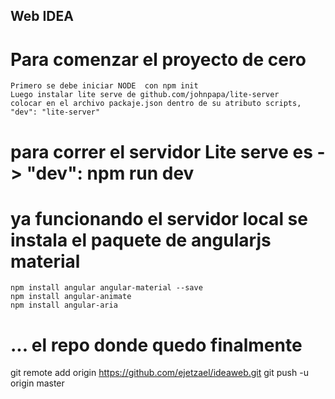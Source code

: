 ## Web IDEA

# Para comenzar el proyecto de cero
    Primero se debe iniciar NODE  con npm init
    Luego instalar lite serve de github.com/johnpapa/lite-server
    colocar en el archivo packaje.json dentro de su atributo scripts, "dev": "lite-server"

# para correr el servidor Lite serve es -> "dev": npm run dev

# ya funcionando el servidor local se instala el paquete de angularjs material
    npm install angular angular-material --save
    npm install angular-animate
    npm install angular-aria


# ... el repo donde quedo finalmente
git remote add origin https://github.com/ejetzael/ideaweb.git
git push -u origin master